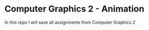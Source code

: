 # Computer Graphics 2 - Animation

In this repo I will save all assignments from Computer Graphics 2
